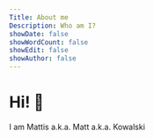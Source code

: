 ```yaml
---
Title: About me
Description: Who am I?
showDate: false
showWordCount: false
showEdit: false
showAuthor: false
---
```


# Hi! :wave:
I am Mattis a.k.a. Matt a.k.a. Kowalski